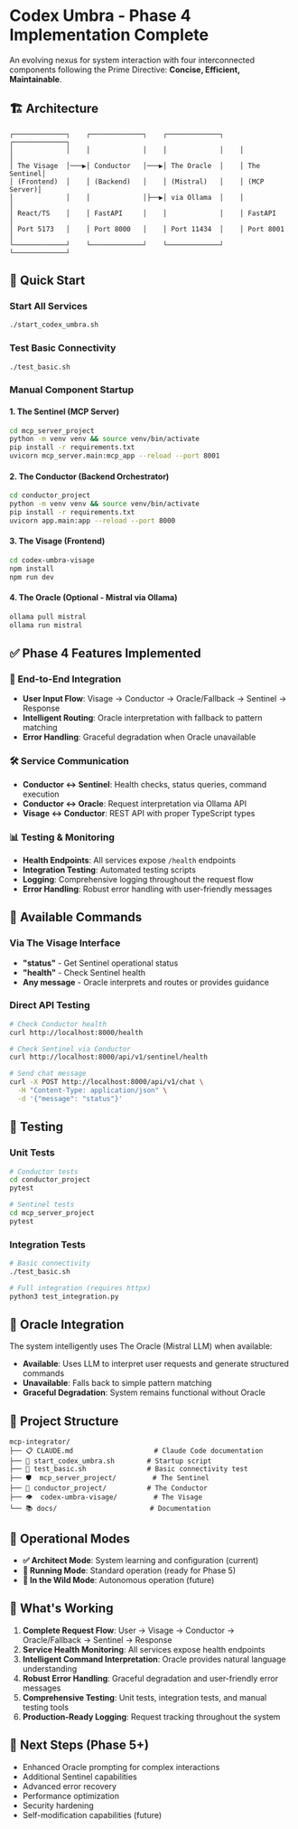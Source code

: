 # Codex Umbra - Phase 4 Implementation Complete

An evolving nexus for system interaction with four interconnected components following the Prime Directive: **Concise, Efficient, Maintainable**.

## 🏗️ Architecture

```
┌─────────────┐    ┌─────────────┐    ┌─────────────┐    ┌─────────────┐
│             │    │             │    │             │    │             │
│ The Visage  │───▶│ Conductor   │───▶│ The Oracle  │    │ The Sentinel│
│ (Frontend)  │    │ (Backend)   │    │ (Mistral)   │    │ (MCP Server)│
│             │    │             │├──▶│ via Ollama  │    │             │
│ React/TS    │    │ FastAPI     │    │             │    │ FastAPI     │
│ Port 5173   │    │ Port 8000   │    │ Port 11434  │    │ Port 8001   │
└─────────────┘    └─────────────┘    └─────────────┘    └─────────────┘
```

## 🚀 Quick Start

### Start All Services
```bash
./start_codex_umbra.sh
```

### Test Basic Connectivity
```bash
./test_basic.sh
```

### Manual Component Startup

#### 1. The Sentinel (MCP Server)
```bash
cd mcp_server_project
python -m venv venv && source venv/bin/activate
pip install -r requirements.txt
uvicorn mcp_server.main:mcp_app --reload --port 8001
```

#### 2. The Conductor (Backend Orchestrator)
```bash
cd conductor_project
python -m venv venv && source venv/bin/activate
pip install -r requirements.txt
uvicorn app.main:app --reload --port 8000
```

#### 3. The Visage (Frontend)
```bash
cd codex-umbra-visage
npm install
npm run dev
```

#### 4. The Oracle (Optional - Mistral via Ollama)
```bash
ollama pull mistral
ollama run mistral
```

## ✅ Phase 4 Features Implemented

### 🔗 End-to-End Integration
- **User Input Flow**: Visage → Conductor → Oracle/Fallback → Sentinel → Response
- **Intelligent Routing**: Oracle interpretation with fallback to pattern matching
- **Error Handling**: Graceful degradation when Oracle unavailable

### 🛠️ Service Communication
- **Conductor ↔ Sentinel**: Health checks, status queries, command execution
- **Conductor ↔ Oracle**: Request interpretation via Ollama API
- **Visage ↔ Conductor**: REST API with proper TypeScript types

### 📊 Testing & Monitoring
- **Health Endpoints**: All services expose `/health` endpoints
- **Integration Testing**: Automated testing scripts
- **Logging**: Comprehensive logging throughout the request flow
- **Error Handling**: Robust error handling with user-friendly messages

## 🎯 Available Commands

### Via The Visage Interface
- **"status"** - Get Sentinel operational status
- **"health"** - Check Sentinel health
- **Any message** - Oracle interprets and routes or provides guidance

### Direct API Testing
```bash
# Check Conductor health
curl http://localhost:8000/health

# Check Sentinel via Conductor
curl http://localhost:8000/api/v1/sentinel/health

# Send chat message
curl -X POST http://localhost:8000/api/v1/chat \
  -H "Content-Type: application/json" \
  -d '{"message": "status"}'
```

## 🧪 Testing

### Unit Tests
```bash
# Conductor tests
cd conductor_project
pytest

# Sentinel tests  
cd mcp_server_project
pytest
```

### Integration Tests
```bash
# Basic connectivity
./test_basic.sh

# Full integration (requires httpx)
python3 test_integration.py
```

## 🔮 Oracle Integration

The system intelligently uses The Oracle (Mistral LLM) when available:

- **Available**: Uses LLM to interpret user requests and generate structured commands
- **Unavailable**: Falls back to simple pattern matching
- **Graceful Degradation**: System remains functional without Oracle

## 📁 Project Structure

```
mcp-integrator/
├── 📋 CLAUDE.md                    # Claude Code documentation
├── 🚀 start_codex_umbra.sh        # Startup script
├── 🧪 test_basic.sh               # Basic connectivity test
├── 🛡️  mcp_server_project/         # The Sentinel
├── 🎯 conductor_project/          # The Conductor  
├── 👁️  codex-umbra-visage/         # The Visage
└── 📚 docs/                       # Documentation
```

## 🔧 Operational Modes

- **✅ Architect Mode**: System learning and configuration (current)
- **🚧 Running Mode**: Standard operation (ready for Phase 5)
- **🔮 In the Wild Mode**: Autonomous operation (future)

## 🎉 What's Working

1. **Complete Request Flow**: User → Visage → Conductor → Oracle/Fallback → Sentinel → Response
2. **Service Health Monitoring**: All services expose health endpoints
3. **Intelligent Command Interpretation**: Oracle provides natural language understanding
4. **Robust Error Handling**: Graceful degradation and user-friendly error messages
5. **Comprehensive Testing**: Unit tests, integration tests, and manual testing tools
6. **Production-Ready Logging**: Request tracking throughout the system

## 🔮 Next Steps (Phase 5+)

- Enhanced Oracle prompting for complex interactions
- Additional Sentinel capabilities
- Advanced error recovery
- Performance optimization
- Security hardening
- Self-modification capabilities (future)
